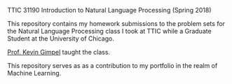 TTIC 31190 Introduction to Natural Language Processing (Spring 2018)

This repository contains my homework submissions to the problem sets for the Natural Language Processing class I took at TTIC while a Graduate Student at the University of Chicago.

[Prof. Kevin Gimpel](http://ttic.uchicago.edu/~kgimpel/index.html) taught the class.

This repository serves as as a contribution to my portfolio in the realm of Machine Learning.
